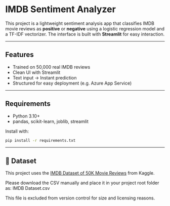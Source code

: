 # IMDB Sentiment Analyzer 

This project is a lightweight sentiment analysis app that classifies IMDB movie reviews as **positive** or **negative** using a logistic regression model and a TF-IDF vectorizer. The interface is built with **Streamlit** for easy interaction.

---

## Features
- Trained on 50,000 real IMDB reviews
- Clean UI with Streamlit
- Text input → Instant prediction
- Structured for easy deployment (e.g. Azure App Service)

---

## Requirements
- Python 3.10+
- pandas, scikit-learn, joblib, streamlit

Install with:

```bash
pip install -r requirements.txt
```
---
## 📁 Dataset

This project uses the [IMDB Dataset of 50K Movie Reviews](https://www.kaggle.com/datasets/lakshmi25npathi/imdb-dataset-of-50k-movie-reviews) from Kaggle.

Please download the CSV manually and place it in your project root folder as:
IMDB Dataset.csv

This file is excluded from version control for size and licensing reasons.
